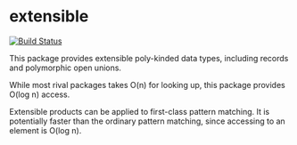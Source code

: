 extensible
======================

[![Build Status](https://travis-ci.org/fumieval/extensible.svg?branch=master)](https://travis-ci.org/fumieval/extensible)

This package provides extensible poly-kinded data types, including records and polymorphic open unions.

While most rival packages takes O(n) for looking up, this package provides O(log n) access.

Extensible products can be applied to first-class pattern matching. It is potentially faster than the ordinary pattern matching, since accessing to an element is O(log n).
